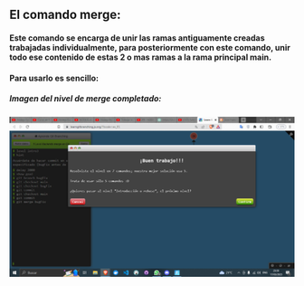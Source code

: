 ## El comando merge:

#### Este comando se encarga de unir las ramas antiguamente creadas trabajadas individualmente, para posteriormente con este comando, unir todo ese contenido de estas 2 o mas ramas a la rama principal main.

#### Para usarlo es sencillo:

##### Imagen del nivel de merge completado:
![Imagen del juego](/Cap_pantalla/004.png)